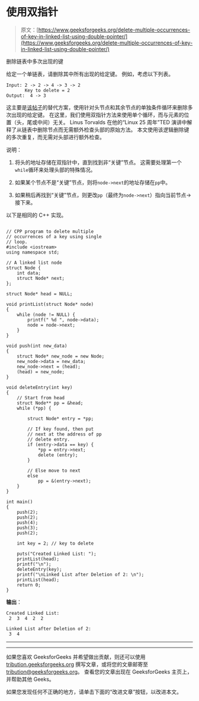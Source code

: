 # 使用双指针

> 原文：[https://www.geeksforgeeks.org/delete-multiple-occurrences-of-key-in-linked-list-using-double-pointer/](https://www.geeksforgeeks.org/delete-multiple-occurrences-of-key-in-linked-list-using-double-pointer/)

删除链表中多次出现的键

给定一个单链表，请删除其中所有出现的给定键。 例如，考虑以下列表。

```
Input: 2 -> 2 -> 4 -> 3 -> 2
       Key to delete = 2
Output:  4 -> 3 

```

这主要是[该帖子](https://www.geeksforgeeks.org/delete-occurrences-given-key-linked-list/)的替代方案，使用针对头节点和其余节点的单独条件循环来删除多次出现的给定键。 在这里，我们使用双指针方法来使用单个循环，而与元素的位置（头，尾或中间）无关。 Linus Torvalds 在他的“Linux 25 周年”TED 演讲中解释了从链表中删除节点而无需额外检查头部的原始方法。 本文使用该逻辑删除键的多次重复，而无需对头部进行额外检查。

说明：

1.  将头的地址存储在双指针中，直到找到非“关键”节点。 这需要处理第一个`while`循环来处理头部的特殊情况。

2.  如果某个节点不是“关键”节点，则将`node->next`的地址存储在`pp`中。

3.  如果稍后再找到“关键”节点，则更改`pp`（最终为`node->next`）指向当前节点->接下来。

以下是相同的 C++ 实现。

```

// CPP program to delete multiple 
// occurrences of a key using single 
// loop. 
#include <iostream> 
using namespace std; 

// A linked list node 
struct Node { 
    int data; 
    struct Node* next; 
}; 

struct Node* head = NULL; 

void printList(struct Node* node) 
{ 
    while (node != NULL) { 
        printf(" %d ", node->data); 
        node = node->next; 
    } 
} 

void push(int new_data) 
{ 
    struct Node* new_node = new Node; 
    new_node->data = new_data; 
    new_node->next = (head); 
    (head) = new_node; 
} 

void deleteEntry(int key) 
{ 
    // Start from head 
    struct Node** pp = &head; 
    while (*pp) { 

        struct Node* entry = *pp; 

        // If key found, then put 
        // next at the address of pp 
        // delete entry. 
        if (entry->data == key) { 
            *pp = entry->next; 
            delete (entry); 
        } 

        // Else move to next 
        else
            pp = &(entry->next); 
    } 
} 

int main() 
{ 
    push(2); 
    push(2); 
    push(4); 
    push(3); 
    push(2); 

    int key = 2; // key to delete 

    puts("Created Linked List: "); 
    printList(head); 
    printf("\n"); 
    deleteEntry(key); 
    printf("\nLinked List after Deletion of 2: \n"); 
    printList(head); 
    return 0; 
} 

```

**输出**：

```
Created Linked List: 
 2  3  4  2  2 

Linked List after Deletion of 2: 
 3  4

```



* * *

* * *

如果您喜欢 GeeksforGeeks 并希望做出贡献，则还可以使用 [tribution.geeksforgeeks.org](https://contribute.geeksforgeeks.org/) 撰写文章，或将您的文章邮寄至 tribution@geeksforgeeks.org。 查看您的文章出现在 GeeksforGeeks 主页上，并帮助其他 Geeks。

如果您发现任何不正确的地方，请单击下面的“改进文章”按钮，以改进本文。